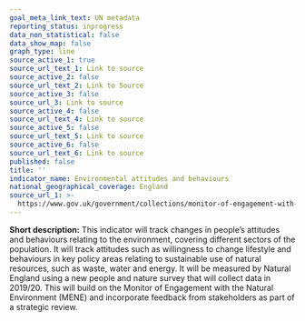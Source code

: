 ```yaml
---
goal_meta_link_text: UN metadata
reporting_status: inprogress
data_non_statistical: false
data_show_map: false
graph_type: line
source_active_1: true
source_url_text_1: Link to source
source_active_2: false
source_url_text_2: Link to Source
source_active_3: false
source_url_3: Link to source
source_active_4: false
source_url_text_4: Link to source
source_active_5: false
source_url_text_5: Link to source
source_active_6: false
source_url_text_6: Link to source
published: false
title: ''
indicator_name: Environmental attitudes and behaviours
national_geographical_coverage: England
source_url_1: >-
  https://www.gov.uk/government/collections/monitor-of-engagement-with-the-natural-environment-survey-purpose-and-results
---
```

**Short description:** This indicator will track changes in people’s attitudes and behaviours relating to the environment, covering different sectors of the population. It will track attitudes such as willingness to change lifestyle and behaviours in key policy areas relating to sustainable use of natural resources, such as waste, water and energy. It will be measured by Natural England using a new people and nature survey that will collect data in 2019/20. This will build on the Monitor of Engagement with the Natural Environment (MENE) and incorporate feedback from stakeholders as part of a strategic review.